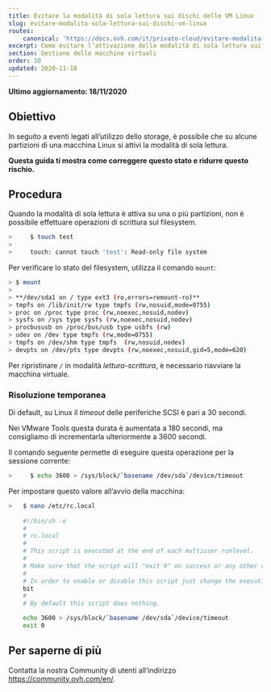 ```yaml
---
title: Evitare la modalità di sola lettura sui dischi delle VM Linux
slug: evitare-modalita-sola-lettura-sui-dischi-vm-linux
routes:
    canonical: 'https://docs.ovh.com/it/private-cloud/evitare-modalita-sola-lettura-sui-dischi-vm-linux/'
excerpt: Come evitare l’attivazione della modalità di sola lettura sui dischi delle VM Linux
section: Gestione delle macchine virtuali
order: 10
updated: 2020-11-18
---
```


**Ultimo aggiornamento: 18/11/2020**

## Obiettivo

In seguito a eventi legati all’utilizzo dello storage, è possibile che su alcune partizioni di una macchina Linux si attivi la modalità di sola lettura.

**Questa guida ti mostra come correggere questo stato e ridurre questo rischio.**


## Procedura

Quando la modalità di sola lettura è attiva su una o più partizioni, non è possibile effettuare operazioni di scrittura sul filesystem.

```sh
>     $ touch test
>
>     touch: cannot touch 'test': Read-only file system
```

Per verificare lo stato del filesystem, utilizza il comando  `mount`:

```sh
> $ mount
>
> **/dev/sda1 on / type ext3 (ro,errors=remount-ro)**
> tmpfs on /lib/init/rw type tmpfs (rw,nosuid,mode=0755)
> proc on /proc type proc (rw,noexec,nosuid,nodev)
> sysfs on /sys type sysfs (rw,noexec,nosuid,nodev)
> procbususb on /proc/bus/usb type usbfs (rw)
> udev on /dev type tmpfs (rw,mode=0755)
> tmpfs on /dev/shm type tmpfs  (rw,nosuid,nodev)
> devpts on /dev/pts type devpts (rw,noexec,nosuid,gid=5,mode=620)
```

Per ripristinare `/` in modalità *lettura-scrittura*, è necessario riavviare la macchina virtuale.

### Risoluzione temporanea

Di default, su Linux il *timeout* delle periferiche SCSI è pari a 30 secondi.

Nei VMware Tools questa durata è aumentata a 180 secondi, ma consigliamo di incrementarla ulteriormente a 3600 secondi. 

Il comando seguente permette di eseguire questa operazione per la sessione corrente:

```sh
>     $ echo 3600 > /sys/block/`basename /dev/sda`/device/timeout
```

Per impostare questo valore all’avvio della macchina:

```sh
>   $ nano /etc/rc.local 
	
	#!/bin/sh -e
	#
	# rc.local
	#
	# This script is executed at the end of each multiuser runlevel.
	#
	# Make sure that the script will "exit 0" on success or any other value on error.
	#
	# In order to enable or disable this script just change the execution
	bit
	#
	# By default this script does nothing.

	echo 3600 > /sys/block/`basename /dev/sda`/device/timeout
	exit 0
```

## Per saperne di più

Contatta la nostra Community di utenti all’indirizzo <https://community.ovh.com/en/>.
